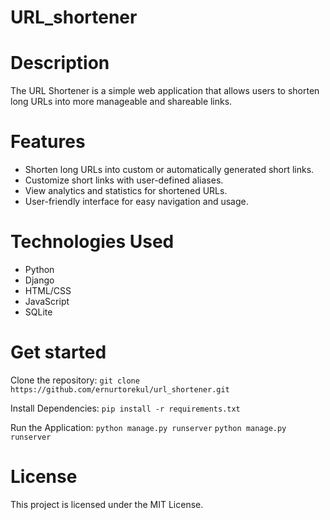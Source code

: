 # URL_shortener

# Description
The URL Shortener is a simple web application that allows users to shorten long URLs into more manageable and shareable links.

# Features

- Shorten long URLs into custom or automatically generated short links.
- Customize short links with user-defined aliases.
- View analytics and statistics for shortened URLs.
- User-friendly interface for easy navigation and usage.

# Technologies Used

* Python
* Django
* HTML/CSS
* JavaScript
* SQLite

# Get started

Clone the repository:
`git clone https://github.com/ernurtorekul/url_shortener.git`

Install Dependencies:
`pip install -r requirements.txt`

Run the Application:
`python manage.py runserver`
```python manage.py runserver ```

# License

This project is licensed under the MIT License.
